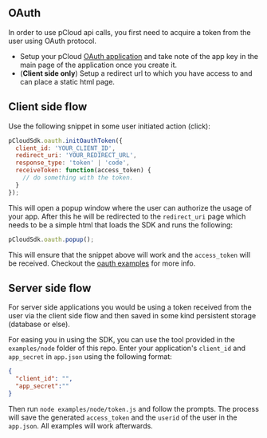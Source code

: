 ## OAuth

In order to use pCloud api calls, you first need to acquire a token from the user using OAuth protocol.

* Setup your pCloud [OAuth application](https://docs.pcloud.com/oauth/index.html) and take note of the app key in the main page of the application once you create it.
* (**Client side only**) Setup a redirect url to which you have access to and can place a static html page.

## Client side flow
Use the following snippet in some user initiated action (click):

``` js
pCloudSdk.oauth.initOauthToken({
  client_id: 'YOUR_CLIENT_ID',
  redirect_uri: 'YOUR_REDIRECT_URL',
  response_type: 'token' | 'code',
  receiveToken: function(access_token) {
    // do something with the token.
  }
});
```

This will open a popup window where the user can authorize the usage of your app. After this he will be redirected to the `redirect_uri` page which needs to be a simple html that loads the SDK and runs the following:

``` js
pCloudSdk.oauth.popup();
```

This will ensure that the snippet above will work and the `access_token` will be received. Checkout the [oauth examples](../examples/) for more info.

## Server side flow
For server side applications you would be using a token received from the user via the client side flow and then saved in some kind persistent storage (database or else).

For easing you in using the SDK, you can use the tool provided in the `examples/node` folder of this repo. Enter your application's `client_id` and `app_secret` in `app.json` using the following format:

``` json
{
  "client_id": "",
  "app_secret":""
}
```

 Then run `node examples/node/token.js` and follow the prompts. The process will save the generated `access_token` and the `userid` of the user in the `app.json`. All examples will work afterwards.
